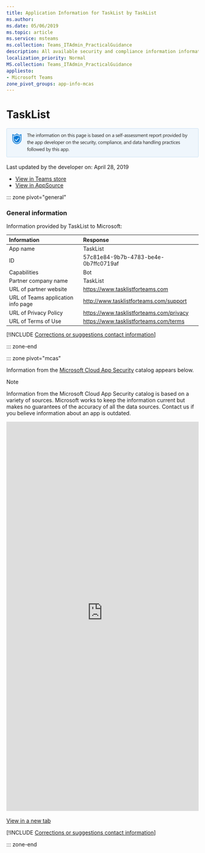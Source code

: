 ```yaml
---
title: Application Information for TaskList by TaskList
ms.author: 
ms.date: 05/06/2019
ms.topic: article
ms.service: msteams
ms.collection: Teams_ITAdmin_PracticalGuidance
description: All available security and compliance information information for TaskList, its data handling policies, its Microsoft Cloud App Security app catalog information, and security/compliance information in the CSA STAR registry.
localization_priority: Normal
MS.collection: Teams_ITAdmin_PracticalGuidance
appliesto:
- Microsoft Teams
zone_pivot_groups: app-info-mcas
---
```

# TaskList

<p></p><img alt="Self-attestation logo" src="./images/attested.png" width="650"/>
<p>Last updated by the developer on: April 28, 2019</p>

* <a href="https://teams.microsoft.com/l/app/57c81e84-9b7b-4783-be4e-0b7ffc0719af" target="_blank">View in Teams store</a>
* <a href="https://appsource.microsoft.com/en-us/product/office/WA104382085" target="_blank">View in AppSource</a>

::: zone pivot="general"

### General information

Information provided by TaskList to Microsoft:

| **Information** | **Response** |
|:----------------|:-------------|
| App name | TaskList |
| ID | 57c81e84-9b7b-4783-be4e-0b7ffc0719af |
| Capabilities | Bot |
| Partner company name | TaskList |
| URL of partner website | <https://www.tasklistforteams.com> |
| URL of Teams application info page | <http://www.tasklistforteams.com/support> |
| URL of Privacy Policy | <https://www.tasklistforteams.com/privacy> |
| URL of Terms of Use | <https://www.tasklistforteams.com/terms> |

 [!INCLUDE [Corrections or suggestions contact information](./includes/corrections-or-suggestions.md)]

::: zone-end


::: zone pivot="mcas"

Information from the [Microsoft Cloud App Security](https://www.microsoft.com/en-us/enterprise-mobility-security/cloud-app-security) catalog appears below.

> [!NOTE]
> Information from the Microsoft Cloud App Security catalog is based on a variety of sources. Microsoft works to keep the information current but makes no guarantees of the accuracy of all the data sources. Contact us if you believe information about an app is outdated.

<iframe height='1020' title='Microsoft Cloud App Security Information' src='https://3ca685143b5b46b4b0e5266dadf2e97c.codepen.website/#/dashboard/35676' frameborder='no'  style='width: 100%;'></iframe>

<a href="https://3ca685143b5b46b4b0e5266dadf2e97c.codepen.website/#/dashboard/35676" target="_blank">View in a new tab</a>

[!INCLUDE [Corrections or suggestions contact information](./includes/corrections-or-suggestions.md)]

::: zone-end

